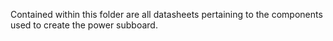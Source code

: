 Contained within this folder are all datasheets pertaining to the components used to create the power subboard.
